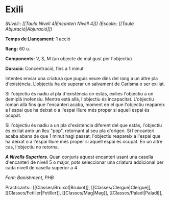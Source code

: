 # Exili

*(Nivell:: [[Taula Nivell 4|Encanteri Nivell 4]]) (Escola:: [[Taula Abjuració|Abjuració]])*

**Temps de Llançament:** 1 acció

**Rang:** 60 u.

**Components:** V, S, M (un objecte de mal gust per l'objectiu)

**Duració:** Concentració, fins a 1 minut

Intentes enviar una criatura que puguis veure dins del rang a un altre pla d'existència. L'objectiu ha de superar un salvament de Carisma o ser exiliat.

Si l'objectiu és nadiu al pla d'existència on estàs, exilies l'objectiu a un demiplà inofensiu. Mentre està allà, l'objectiu és incapacitat. L'objectiu roman allà fins que l'encanteri acaba, moment en el que l'objectiu reapareix a l'espai que ha deixat o a l'espai lliure més proper si aquell espai és ocupat.

Si l'objectiu és nadiu a un pla d'existència diferent del que estàs, l'objectiu és exiliat amb un lleu "pop", retornant al seu pla d'origen. Si l'encanteri acaba abans de que 1 minut hagi passat, l'objectiu reapareix a l'espai que ha deixat o a l'espai lliure més proper si aquell espai és ocupat. En un altre cas, l'objectiu no retorna.

***A Nivells Superiors***. Quan conjuris aquest encanteri usant una casella d'encanteri de nivell 5 o major, pots seleccionar una criatura addicional per cada nivell de casella superior a 4.


*Font: Banishment, PHB*



Practicants:: [[Classes/Bruixot|Bruixot]], [[Classes/Clergue|Clergue]], [[Classes/Fetiller|Fetiller]], [[Classes/Mag|Mag]], [[Classes/Paladí|Paladí]],